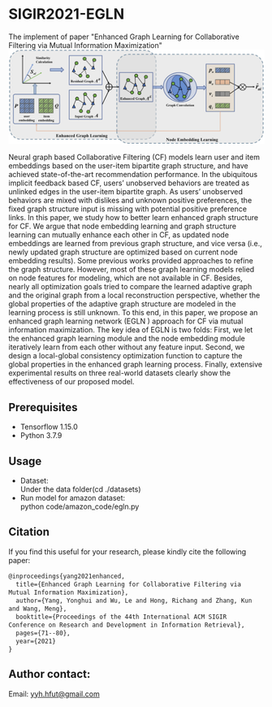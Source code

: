 # SIGIR2021-EGLN
The implement of paper "Enhanced Graph Learning for Collaborative Filtering via Mutual Information Maximization"
![](https://github.com/yimutianyang/SIGIR2021-EGLN/blob/main/figure/model.jpg)

Neural graph based Collaborative Filtering (CF) models learn user and item embeddings based on the user-item bipartite graph structure, and have achieved state-of-the-art 
recommendation performance. In the ubiquitous implicit feedback based CF, users’ unobserved behaviors are treated as unlinked edges in the user-item bipartite graph. 
As users’ unobserved behaviors are mixed with dislikes and unknown positive preferences, the fixed graph structure input is missing with potential positive preference links. 
In this paper, we study how to better learn enhanced graph structure for CF. We argue that node embedding learning and graph structure learning can mutually enhance each other 
in CF, as updated node embeddings are learned from previous graph structure, and vice versa (i.e., newly updated graph structure are optimized based on current node embedding 
results). Some previous works provided approaches to refine the graph structure. However, most of these graph learning models relied on node features for modeling, which
are not available in CF. Besides, nearly all optimization goals tried to compare the learned adaptive graph and the original graph from a local reconstruction perspective, 
whether the global properties of the adaptive graph structure are modeled in the learning process is still unknown. To this end, in this paper, we propose an enhanced
graph learning network (EGLN ) approach for CF via mutual information maximization. The key idea of EGLN is two folds: First, we let the enhanced graph learning module and the 
node embedding module iteratively learn from each other without any feature input. Second, we design a local-global consistency optimization function to capture the global 
properties in the enhanced graph learning process. Finally, extensive experimental results on three real-world datasets clearly show the effectiveness of our proposed model.

Prerequisites
-------------
* Tensorflow 1.15.0
* Python 3.7.9

Usage
-----
* Dataset:<br>
Under the data folder(cd ./datasets)
* Run model for amazon dataset:<br>
python code/amazon_code/egln.py<br>


Citation
--------
If you find this useful for your research, please kindly cite the following paper:<br>
```
@inproceedings{yang2021enhanced,
  title={Enhanced Graph Learning for Collaborative Filtering via Mutual Information Maximization},
  author={Yang, Yonghui and Wu, Le and Hong, Richang and Zhang, Kun and Wang, Meng},
  booktitle={Proceedings of the 44th International ACM SIGIR Conference on Research and Development in Information Retrieval},
  pages={71--80},
  year={2021}
}
```

Author contact:
--------------
Email: yyh.hfut@gmail.com
